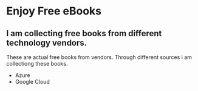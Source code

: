 # Enjoy Free eBooks
## I am collecting free books from different technology vendors.

These are actual free books from vendors. Through different sources i am collectiong these books.

- Azure
- Google Cloud
